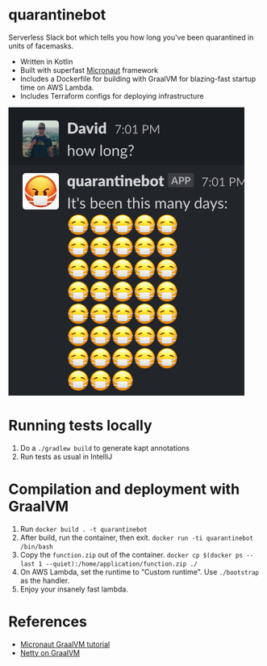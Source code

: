 # quarantinebot

Serverless Slack bot which tells you how long you've been quarantined in units of facemasks.

* Written in Kotlin
* Built with superfast [Micronaut](https://micronaut.io/) framework
* Includes a Dockerfile for building with GraalVM for blazing-fast startup time on AWS Lambda.
* Includes Terraform configs for deploying infrastructure

![screenshot](img/screenshot.png)

# Running tests locally

1. Do a `./gradlew build` to generate kapt annotations
2. Run tests as usual in IntelliJ

# Compilation and deployment with GraalVM

1. Run `docker build . -t quarantinebot`
2. After build, run the container, then exit. `docker run -ti quarantinebot /bin/bash`
3. Copy the `function.zip` out of the container. `docker cp $(docker ps --last 1 --quiet):/home/application/function.zip ./`
4. On AWS Lambda, set the runtime to "Custom runtime". Use `./bootstrap` as the handler.
5. Enjoy your insanely fast lambda.

# References

* [Micronaut GraalVM tutorial](https://guides.micronaut.io/micronaut-function-graalvm-aws-lambda-gateway/guide/index.html)
* [Netty on GraalVM](https://medium.com/graalvm/instant-netty-startup-using-graalvm-native-image-generation-ed6f14ff7692)
